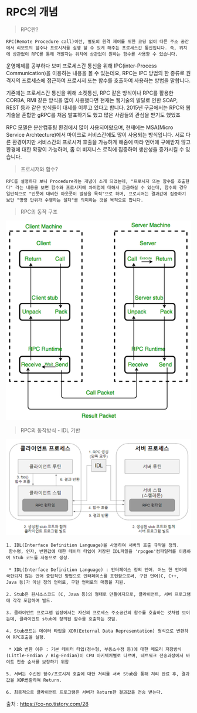# RPC의 개념

> RPC란?

    RPC(Remote Procedure call)이란, 별도의 원격 제어를 위한 코딩 없이 다른 주소 공간에서 리모트의 함수나 프로시저를 실행 할 수 있게 해주는 프로세스간 통신입니다. 즉, 위치에 상관없이 RPC를 통해 개발자는 위치에 상관없이 원하는 함수를 사용할 수 있습니다.

운영체제를 공부하다 보며 프로세스간 통신을 위해 IPC(inter-Process Communication)을 이용하는 내용을 볼 수 있는데요, RPC는 IPC 방법의 한 종류로 원격지의 프로세스에 접근하여 프로시저 또는 함수를 호출하여 사용하는 방법을 말합니다.

기존에는 프로세스간 통신을 위해 소켓통신, RPC 같은 방식이나 RPC를 활용한 CORBA, RMI 같은 방식을 많이 사용했다면 현재는 웹기술의 발달로 인한 SOAP, REST 등과 같은 방식들이 대세를 이루고 있다고 합니다. 2015년 구글에서는 RPC와 웹기술을 혼합한 gRPC를 처음 발표하기도 했고 많은 사람들의 관심을 받기도 했었죠 

RPC 모델은 분산컴퓨팅 환경에서 많이 사용되어왔으며, 현재에는 MSA(Micro Service Archtecture)에서 마이크로 서비스간에도 많이 사용되는 방식입니다. 서로 다른 환경이지만 서비스간의 프로시저 호출을 가능하게 해줌에 따라 언어에 구애받지 않고 환경에 대한 확장이 가능하며, 좀 더 비지니스 로직에 집중하여 생산성을 증가시킬 수 있습니다.

> 프로시저와 함수?

    RPC를 설명하다 보니 Procedure라는 개념이 소개 되었는데, "프로시저 또는 함수를 호출한다" 라는 내용을 보면 함수와 프로시저에 차이점에 대해서 궁금하실 수 있는데, 함수의 경우 일반적으로 "인풋에 대비한 아웃풋이 발생을 목적"으로 하며, 프로시저는 결과값에 집중하기 보단 "명령 단위가 수행하는 절차"를 의미하는 것을 목적으로 합니다.

 > RPC의 동작 구조

 <img src="Image/RPC.png">

> RPC의 동작방식 - IDL 기반

<img src="Image/IDL.png">

    1. IDL(Interface Definition Language)을 사용하여 서버의 호출 규약을 정의. 
     함수명, 인자, 반환값에 대한 데이터 타입이 저장된 IDL파일을 'rpcgen'컴파일러를 이용하여 Stub 코드를 자동으로 생성.

     * IDL(Interface Definition Language) : 인터페이스 정의 언어. 어느 한 언어에 국한되지 않는 언어 중립적인 방법으로 인터페이스를 표현함으로써, 구현 언어(C, C++, Java 등)가 아닌 정의 언어로, 구현 언어로의 매핑을 지원.

    2. Stub은 원시소스코드 (C, Java 등)의 형태로 만들어지므로, 클라이언트, 서버 프로그램에 각각 포함하여 빌드.     
 
    3. 클라이언트 프로그램 입장에서는 자신의 프로세스 주소공간의 함수를 호출하는 것처럼 보이는데, 클라이언트 stub에 정의된 함수를 호출하는 것임. 

    4. Stub코드는 데이터 타입을 XDR(External Data Representation) 형식으로 변환하여 RPC호출을 실행.

     * XDR 변환 이유 : 기본 데이터 타입(정수형, 부동소수점 등)에 대한 메모리 저장방식(Little-Endian / Big-Endian)이 CPU 아키텍처별로 다르며, 네트워크 전송과정에서 바이트 전송 순서를 보장하기 위함

    5. 서버는 수신된 함수/프로시저 호출에 대한 처리를 서버 Stub을 통해 처리 완료 후, 결과값을 XDR변환하여 Return.

    6. 최종적으로 클라이언트 프로그램은 서버가 Return한 결과값을 전송 받는다. 

출처 : https://co-no.tistory.com/28